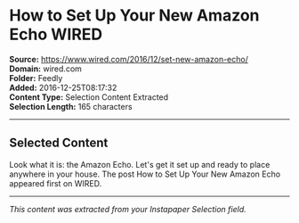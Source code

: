 # How to Set Up Your New Amazon Echo WIRED

**Source:** https://www.wired.com/2016/12/set-new-amazon-echo/  
**Domain:** wired.com  
**Folder:** Feedly  
**Added:** 2016-12-25T08:17:32  
**Content Type:** Selection Content Extracted  
**Selection Length:** 165 characters  


---

## Selected Content

Look what it is: the Amazon Echo. Let's get it set up and ready to place anywhere in your house. The post How to Set Up Your New Amazon Echo appeared first on WIRED.

---

*This content was extracted from your Instapaper Selection field.*